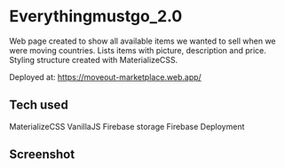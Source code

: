 # Everythingmustgo_2.0
Web page created to show all available items we wanted to sell when we were moving countries. Lists items with picture, description and price. Styling structure created with MaterializeCSS.

Deployed at:
https://moveout-marketplace.web.app/

## Tech used

MaterializeCSS
VanillaJS
Firebase storage
Firebase Deployment


## Screenshot
